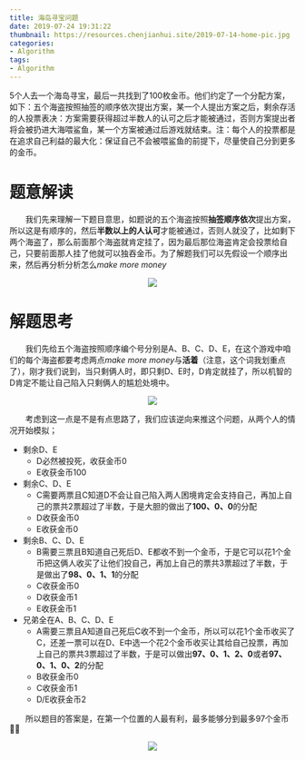 ```yaml
---
title: 海岛寻宝问题
date: 2019-07-24 19:31:22
thumbnail: https://resources.chenjianhui.site/2019-07-14-home-pic.jpg
categories: 
- Algorithm
tags: 
- Algorithm
---
```


5个人去一个海岛寻宝，最后一共找到了100枚金币。他们约定了一个分配方案，如下：五个海盗按照抽签的顺序依次提出方案，某一个人提出方案之后，剩余存活的人投票表决：方案需要获得超过半数人的认可之后才能被通过，否则方案提出者将会被扔进大海喂鲨鱼，某一个方案被通过后游戏就结束。注：每个人的投票都是在追求自己利益的最大化：保证自己不会被喂鲨鱼的前提下，尽量使自己分到更多的金币。

<!-- more -->

# 题意解读

&emsp;&emsp;我们先来理解一下题目意思，如题说的五个海盗按照**抽签顺序依次**提出方案，所以这是有顺序的，然后**半数以上的人认可**才能被通过，否则人就没了，比如剩下两个海盗了，那么前面那个海盗就肯定挂了，因为最后那位海盗肯定会投票给自己，只要前面那人挂了他就可以独吞金币。为了解题我们可以先假设一个顺序出来，然后再分析分析怎么*make more money*

<center>
<img src="https://resources.chenjianhui.site/2019-07-14-b5.JPG?imageView2/2/w/180/h/180/q/75|imageslim"/>
</center>

# 解题思考

&emsp;&emsp;我们先给五个海盗按照顺序编个号分别是A、B、C、D、E，在这个游戏中咱们的每个海盗都要考虑两点*make more money*与**活着**（注意，这个词我划重点了），刚才我们说到，当只剩俩人时，即只剩D、E时，D肯定就挂了，所以机智的D肯定不能让自己陷入只剩俩人的尴尬处境中。

<center>
<img src="https://resources.chenjianhui.site/2019-07-14-b3.JPG?imageView2/2/w/180/h/180/q/75|imageslim"/>
</center>

&emsp;&emsp;考虑到这一点是不是有点思路了，我们应该逆向来推这个问题，从两个人的情况开始模拟；

* 剩余D、E
  * D必然被投死，收获金币0
  * E收获金币100
* 剩余C、D、E
  * C需要两票且C知道D不会让自己陷入两人困境肯定会支持自己，再加上自己的票共2票超过了半数，于是大胆的做出了**100、0、0**的分配
  * D收获金币0
  * E收获金币0
* 剩余B、C、D、E
  * B需要三票且B知道自己死后D、E都收不到一个金币，于是它可以花1个金币把这俩人收买了让他们投自己，再加上自己的票共3票超过了半数，于是做出了**98、0、1、1**的分配
  * C收获金币0
  * D收获金币1
  * E收获金币1
* 兄弟全在A、B、C、D、E
  * A需要三票且A知道自己死后C收不到一个金币，所以可以花1个金币收买了C，还差一票可以在D、E中选一个花2个金币收买让其给自己投票，再加上自己的票共3票超过了半数，于是可以做出**97、0、1、2、0**或者**97、0、1、0、2**的分配
  * B收获金币0
  * C收获金币1
  * D/E收获金币2

&emsp;&emsp;所以题目的答案是，在第一个位置的人最有利，最多能够分到最多97个金币:ok_man:

<center>
<img src="https://resources.chenjianhui.site/2019-07-14-b4.JPG?imageView2/2/w/240/h/240/q/75|imageslim"/>
</center>